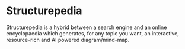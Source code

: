 # Structurepedia
Structurepedia is a hybrid between a search engine and an online encyclopaedia which generates, for any topic you want, an interactive, resource-rich and AI powered diagram/mind-map.
